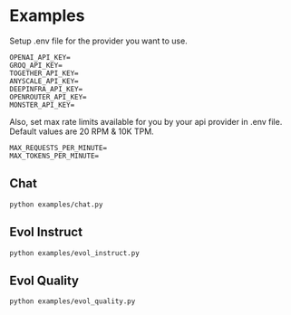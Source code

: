 # Examples

Setup .env file for the provider you want to use.
```
OPENAI_API_KEY=
GROQ_API_KEY=
TOGETHER_API_KEY= 
ANYSCALE_API_KEY=
DEEPINFRA_API_KEY=
OPENROUTER_API_KEY=
MONSTER_API_KEY=
```

Also, set max rate limits available for you by your api provider in .env file.    
Default values are 20 RPM & 10K TPM.    
```
MAX_REQUESTS_PER_MINUTE=
MAX_TOKENS_PER_MINUTE=
```

## Chat
`python examples/chat.py`

## Evol Instruct
`python examples/evol_instruct.py`

## Evol Quality
`python examples/evol_quality.py`